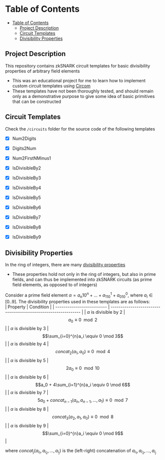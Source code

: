 # Table of Contents
- [Table of Contents](#table-of-contents)
  - [Project Description](#project-description)
  - [Circuit Templates](#circuit-templates)
  - [Divisibility Properties](#divisibility-properties)


## Project Description
This repository contains zkSNARK circuit templates for basic divisibility properties of arbitrary field elements
* This was an educational project for me to learn how to implement custom circuit templates using [Circom](https://github.com/iden3/circom)
* These templates have not been thoroughly tested, and should remain only as a demonstrative purpose to give some idea of basic primitives that can be constructed 


## Circuit Templates

Check the `/circuits` folder for the source code of the following templates

- [x] Num2Digits
- [x] Digits2Num
- [x] Num2FirstNMinus1
- [x] IsDivisibleBy2 
- [x] IsDivisibleBy3
- [x] IsDivisibleBy4
- [x] IsDivisibleBy5
- [x] IsDivisibleBy6
- [x] IsDivisibleBy7
- [x] IsDivisibleBy8
- [x] IsDivisibleBy9


## Divisibility Properties
In the ring of integers, there are many [divisibility properties](https://en.wikipedia.org/wiki/Divisibility_rule#Divisibility_rules_for_numbers_1%E2%80%9330)
* These properties hold not only in the ring of integers, but also in prime fields, and can thus be implemented into zkSNARK circuits (as prime field elements, as opposed to of integers)

Consider a prime field element $\alpha = a_n10^n + \dots + a_110^1 + a_010^0$, where $a_i\in[0..9]$. The divisibility properties used in these templates are as follows:  
| Property                   | Condition                                                       |
| -------------------------- | --------------------------------------------------------------- |
| $\alpha$ is divisible by 2 | $$a_0 \equiv 0 \mod 2$$                                         |
| $\alpha$ is divisible by 3 | $$\sum_{i=0}^{n}a_i \equiv 0 \mod 3$$                           |
| $\alpha$ is divisible by 4 | $$concat_2(a_1, a_0) \equiv 0 \mod 4$$                                    |
| $\alpha$ is divisible by 5 | $$2a_0 \equiv 0 \mod 10$$                                   |
| $\alpha$ is divisible by 6 | $$a_0 + 4\sum_{i=1}^{n}a_i \equiv 0 \mod 6$$                      |
| $\alpha$ is divisible by 7 | $$5a_0 + concat_{n-1}(a_n, a_{n-1}, \dots , a_{1}) \equiv 0 \mod 7$$ |
| $\alpha$ is divisible by 8 | $$concat_3(a_2, a_1, a_0) \equiv 0 \mod 8$$                             |
| $\alpha$ is divisible by 9 | $$\sum_{i=0}^{n}a_i \equiv 0 \mod 9$$                             |

where $concat_j(a_{i_1}, a_{i_2}, \dots , a_{i_j})$ is the (left-right) concatenation of $a_{i_1}, a_{i_2}, \dots, a_{i_j}$
